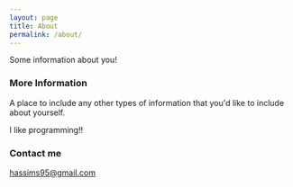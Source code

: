 ```yaml
---
layout: page
title: About
permalink: /about/
---
```


Some information about you!

### More Information

A place to include any other types of information that you'd like to include about yourself.

I like programming!!

### Contact me

[hassims95@gmail.com](mailto:email@domain.com)
